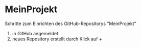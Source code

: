 # MeinProjekt
Schritte zum Einrichten des GitHub-Repositorys "MeinProjekt"
1. in GitHub angemeldet
2. neues Repository erstellt durch Klick auf +
